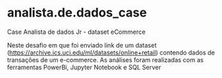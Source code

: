 # analista.de.dados_case

Case Analista de dados Jr - dataset eCommerce 

Neste desafio em que foi enviado link de um dataset (https://archive.ics.uci.edu/ml/datasets/online+retail) contendo dados de transações de um e-commerce.
As análises foram realizadas com as ferramentas PowerBi, Jupyter Notebook e SQL Server

